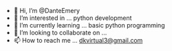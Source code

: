- 👋 Hi, I’m @DanteEmery
- 👀 I’m interested in ... python development
- 🌱 I’m currently learning ... basic python programming
- 💞️ I’m looking to collaborate on ... 
- 📫 How to reach me ... dkvirtual3@gmail.com

<!---
DanteEmery/DanteEmery is a ✨ special ✨ repository because its `README.md` (this file) appears on your GitHub profile.
You can click the Preview link to take a look at your changes.
--->
